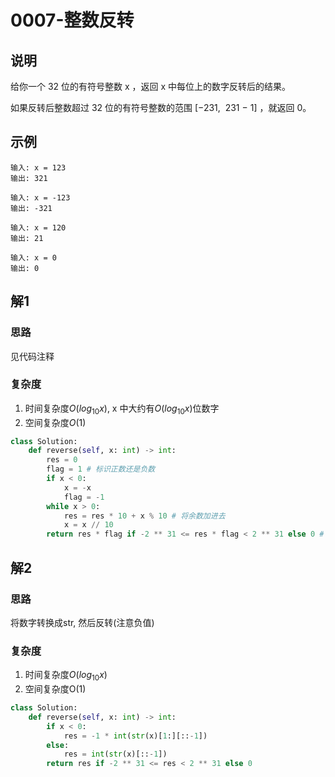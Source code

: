 # 0007-整数反转

## 说明
给你一个 32 位的有符号整数 x ，返回 x 中每位上的数字反转后的结果。

如果反转后整数超过 32 位的有符号整数的范围 [−231,  231 − 1] ，就返回 0。

## 示例
```
输入: x = 123
输出: 321

输入: x = -123
输出: -321

输入: x = 120
输出: 21

输入: x = 0
输出: 0
```

## 解1

### 思路
见代码注释

### 复杂度
1. 时间复杂度$O(log_{10}{x})$, x 中大约有$O(log_{10}{x})$位数字
2. 空间复杂度$O(1)$

```python
class Solution:
    def reverse(self, x: int) -> int:
        res = 0
        flag = 1 # 标识正数还是负数
        if x < 0:
            x = -x
            flag = -1
        while x > 0:
            res = res * 10 + x % 10 # 将余数加进去
            x = x // 10
        return res * flag if -2 ** 31 <= res * flag < 2 ** 31 else 0 # 边界
```

## 解2

### 思路
将数字转换成str, 然后反转(注意负值)

### 复杂度
1. 时间复杂度$O(log_{10}{x})$
2. 空间复杂度O(1)

```python
class Solution:
    def reverse(self, x: int) -> int:
        if x < 0:
            res = -1 * int(str(x)[1:][::-1])
        else:
            res = int(str(x)[::-1])
        return res if -2 ** 31 <= res < 2 ** 31 else 0
```